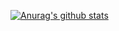 [![Anurag's github stats](https://github-readme-stats.vercel.app/api?username=JonasXPX&count_private=true&theme=monokai&show_icons=true)](https://github.com/anuraghazra/github-readme-stats)

